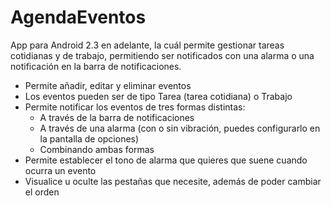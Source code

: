 AgendaEventos
=============

App para Android 2.3 en adelante, la cuál permite gestionar tareas cotidianas y de trabajo, permitiendo ser 
notificados con una alarma o una notificación en la barra de notificaciones.

- Permite añadir, editar y eliminar eventos
- Los eventos pueden ser de tipo Tarea (tarea cotidiana) o Trabajo
- Permite notificar los eventos de tres formas distintas:
    - A través de la barra de notificaciones
    - A través de una alarma (con o sin vibración, puedes configurarlo en la pantalla de opciones)
    - Combinando ambas formas
- Permite establecer el tono de alarma que quieres que suene cuando ocurra un evento
- Visualice u oculte las pestañas que necesite, además de poder cambiar el orden
